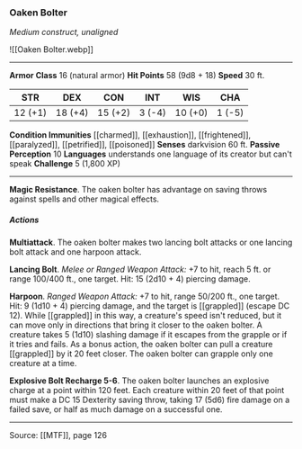 ### Oaken Bolter
_Medium construct, unaligned_

![[Oaken Bolter.webp]]




---

**Armor Class** 16 (natural armor)
**Hit Points** 58 (9d8 + 18)
**Speed** 30 ft.

| STR     | DEX     | CON     | INT     | WIS     | CHA     |
|---------|---------|---------|---------|---------|---------|
| 12 (+1) | 18 (+4) | 15 (+2) | 3 (-4) | 10 (+0) | 1 (-5) |

**Condition Immunities** [[charmed]], [[exhaustion]], [[frightened]], [[paralyzed]], [[petrified]], [[poisoned]]
**Senses** darkvision 60 ft.
**Passive Perception** 10
**Languages** understands one language of its creator but can't speak
**Challenge** 5 (1,800 XP)

---

**Magic Resistance**. The oaken bolter has advantage on saving throws against spells and other magical effects.

##### Actions
**Multiattack**. The oaken bolter makes two lancing bolt attacks or one lancing bolt attack and one harpoon attack.

**Lancing Bolt**. _Melee or Ranged Weapon Attack:_ +7 to hit, reach 5 ft. or range 100/400 ft., one target. Hit: 15 (2d10 + 4) piercing damage.

**Harpoon**. _Ranged Weapon Attack:_ +7 to hit, range 50/200 ft., one target. Hit: 9 (1d10 + 4) piercing damage, and the target is [[grappled]] (escape DC 12). While [[grappled]] in this way, a creature's speed isn't reduced, but it can move only in directions that bring it closer to the oaken bolter. A creature takes 5 (1d10) slashing damage if it escapes from the grapple or if it tries and fails. As a bonus action, the oaken bolter can pull a creature [[grappled]] by it 20 feet closer. The oaken bolter can grapple only one creature at a time.

**Explosive Bolt Recharge 5-6**. The oaken bolter launches an explosive charge at a point within 120 feet. Each creature within 20 feet of that point must make a DC 15 Dexterity saving throw, taking 17 (5d6) fire damage on a failed save, or half as much damage on a successful one.


---

Source: [[MTF]], page 126